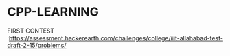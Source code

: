 # CPP-LEARNING
FIRST CONTEST :https://assessment.hackerearth.com/challenges/college/iiit-allahabad-test-draft-2-15/problems/
